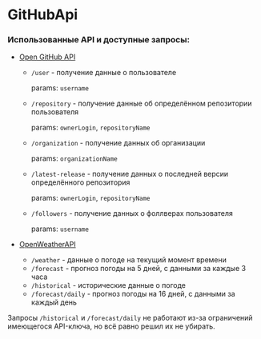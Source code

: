 # GitHubApi

### Использованные API и доступные запросы:

- [Open GitHub API](https://docs.github.com/en/rest?apiVersion=2022-11-28)
  - `/user` - получение данные о пользователе
    
    params: `username`
    
  - `/repository` - получение данные об определённом репозитории пользователя
    
    params: `ownerLogin`, `repositoryName`
    
  - `/organization` - получение данных об организации
    
    params: `organizationName`
    
  - `/latest-release` - получение данных о последней версии определённого репозитория
    
    params: `ownerLogin`, `repositoryName`
    
  - `/followers` - получение данных о фоллверах пользователя
    
    params: `username`


- [OpenWeatherAPI](https://openweathermap.org/api)
  - `/weather` - данные о погоде на текущий момент времени 
  - `/forecast` - прогноз погоды на 5 дней, с данными за каждые 3 часа
  - `/historical` - исторические данные о погоде
  - `/forecast/daily` - прогноз погоды на 16 дней, с данными за каждый день 
 
Запросы `/historical` и `/forecast/daily` не работают из-за ограничений имеющегося API-ключа, но всё равно решил их не убирать.
